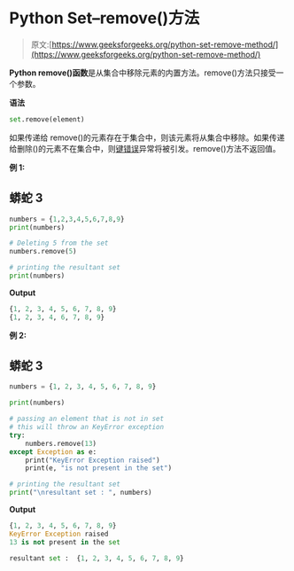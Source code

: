 # Python Set–remove()方法

> 原文:[https://www.geeksforgeeks.org/python-set-remove-method/](https://www.geeksforgeeks.org/python-set-remove-method/)

**Python remove()函数**是从集合中移除元素的内置方法。remove()方法只接受一个参数。

**语法**

```py
set.remove(element)
```

如果传递给 remove()的元素存在于集合中，则该元素将从集合中移除。如果传递给删除()的元素不在集合中，则[键错误](https://www.geeksforgeeks.org/built-exceptions-python/)异常将被引发。remove()方法不返回值。

**例 1:**

## 蟒蛇 3

```py
numbers = {1,2,3,4,5,6,7,8,9}
print(numbers)

# Deleting 5 from the set
numbers.remove(5)

# printing the resultant set
print(numbers)
```

**Output**

```py
{1, 2, 3, 4, 5, 6, 7, 8, 9}
{1, 2, 3, 4, 6, 7, 8, 9}
```

**例 2:**

## 蟒蛇 3

```py
numbers = {1, 2, 3, 4, 5, 6, 7, 8, 9}

print(numbers)

# passing an element that is not in set
# this will throw an KeyError exception
try:
    numbers.remove(13)
except Exception as e:
    print("KeyError Exception raised")
    print(e, "is not present in the set")

# printing the resultant set
print("\nresultant set : ", numbers)
```

**Output**

```py
{1, 2, 3, 4, 5, 6, 7, 8, 9}
KeyError Exception raised
13 is not present in the set

resultant set :  {1, 2, 3, 4, 5, 6, 7, 8, 9}
```